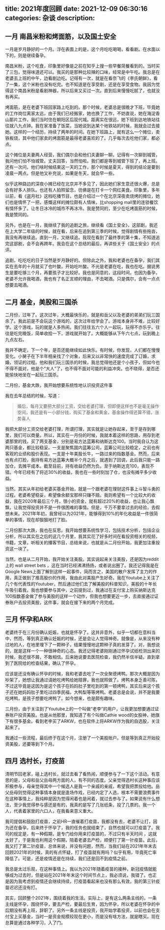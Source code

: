 title: 2021年度回顾
date: 2021-12-09 06:30:16
categories: 杂谈
description: 
---


## 一月 南昌米粉和烤面筋，以及国土安全

一月是岁月静好的一个月。浮在表面上的是，这个月吃吃喝喝，看看剧。在水面以下的，则是继续备孕。

南昌米粉，这个吃食，印象里好像是之前在知乎上搜一些早餐简餐看到的。当时买了三包，觉得味道还可以。我买的是那种比较辣的口味，经常是中午吃。我总是在老婆去上班的中午，边看剧边吃。记得有一次，就是在看奈飞的《李氏朝鲜》，看了一集，这个米粉也没有吃完。也不知道是在享受剧，还是在享受食物。我因为觉得这个南昌米粉是看剧神器，所以后来又买过一次。直到后来慢慢吃腻了，也就没有再买。

烤面筋，是在老婆下班回家路上吃到的。那个时候，老婆总是很晚才下班，毕竟她的工作岗位离家太远，由于我们已经搬家，她也换了工作，不妨直说，她在海淀香山那片工作，我们当时住在朝阳区后现代城。距离实在很远，她下班到达地铁站往往就八九点钟。我在家准备了饭菜，当她说到达某个地铁站的时候，我就会过去接她。这样的一个经历，持续了两年的时间。在她下班路上，就有这么一个摊位，卖铁板烧，其中他们家卖的烤面筋是最得老婆喜欢的了。几乎每次去吃他们家，都必点。

这个摊位是夫妻两人经营，我们偶尔会和他们夫妻聊一聊。记得有一次聊到城管，我问他们怕不怕城管。丈夫回答，当然怕啦。我们都是等到城管下班了，再上班。还有一次问，他们啥时候结束这一天的工作，那个时候是夏天，得到的结论是要到凌晨一两点。但是他又补充说，如果是冬天，就会早一些。

似乎这种路边的深夜小摊已经在北京并不多见了，因此她们家生意还很火爆，总是会有好多人排队。也还有人拍照留念，彷佛是在打卡一个网红美食。印象里，多年以前，看《盗月社》这档吃播节目，也是介绍过一个在北京深夜卖烧烤的摊位，她们也是情怀了一把，感慨这样的摊位颇有人情味，比shopping mall里的连锁餐饮有情怀多了。让冬日冰冷的城市不再冰冷。我是赞同的，至少在吃烤面筋的时候，我是赞同的。

另外，也是在一月，我继续了我的追剧之旅，继续看《国土安全》，这部剧，我还在上大学二年级的时候，就在看，后来在追到第三季的时候，觉得剧情有些拖沓，我没有再继续追。直到一月，又继续追。我现在看到了最终季的第十集，不知道追完这部剧，会不会再跨年。我会在这个总结的最后，再讲些关于《国土安全》的点评。

追剧，吃吃吃的日子当然是岁月静好的。但除此之外，我和老婆也在备孕，我们其实在去年的十月就买了也叶酸，开始吃叶酸。不光是老婆在吃，我也在吃。据说男生是要吃够三个月，再要孩子才比较好。我也是同意的，这段时间，也因为备孕，老婆不允许我喝酒，我也有了名正言顺的理由，不去喝酒。只是偶尔，会有一点点想要去喝酒。

## 二月 基金，美股和三国杀

二月份，过年了。这次过年，大概最快乐的，就是和岳父以及老婆的弟弟们玩三国杀了。我此前是不会玩这个游戏的，这次过年给学会了。游戏本身并不难，比较好学。这个游戏，玩的就是人多热闹。我们往往五六个人一起玩，玩得不亦乐乎。往往是吃完晚饭，简单收拾一下，游戏就开始了。大概能够从下午六七点，玩到晚上九点左右。

我并不确定，下一个年，是否还能继续如此快乐。有时候，你发现，人们都在慢慢变化。小舅子在下半年相亲找了个对象，后来又以非常快的速度完成了订婚，求婚，领证的过程。他和我们玩三国杀的时候，我总觉得他还是个小孩子，但如今也不得不面对，他是个“大人”了，也不得不面对可能的利益冲突。也不晓得，是否还能愉快地坐在一起玩三国杀。

二月份，基金大跌，我开始想要系统性地认识投资这件事

我在去年总结的时候，写道：

>婚后，每月又要把大部分工资，交给老婆打理，但即便这样也不是毫无操作空间，我还是有一小部分钱，购买了基金和黄金，基金操作得还算不错，涨势喜人


我把大部分工资交给老婆打理，所谓打理，其实就是让她存起来，至于是存到哪里，我们可以商量。所以，其实在一月份的时候，我就本着这样的思路，用存到老婆那里的钱，买了两支基金，分别是易方达蓝筹和纳斯达克100。当时我自认为这两只基金，都比较稳妥。一支是聚焦国内蓝筹公司，蓝筹公司比较稳定，之前也有客观的业绩和股价表现。一支是十年美股长牛，一路过来的指数基金。然而，后来也有点打脸，我持有易方达蓝筹大概半个月之后，就遇到了回调，此后我只能一路加仓，去摊平成本。截至目前，持有收益仍然为负。至于纳斯达克100，表现不错。今年已经有了将近30%的收益，我也在一些时刻加了仓，也没有摊平多少收益。

当然，其实从年初给老婆买基金开始，就是一个跟老婆在理财这件事上斗智斗勇的过程。老婆希望稳妥，希望像余额宝那样只赚不赔。我则希望有一个比较大的收益，我在2020年最后三个月，很小的资金，就有超过20%的收益，也让我心飘飘，让我觉得投资并不是一件很困难的事情。但是，千万不要拿过去的经验，去假想未来。2021年年初，我曾经以为2021年，能够得到10%的年化收益是一件很简单的事情，现在却狠狠地打了脸。

二月份那次大跌，我也在反思。我开始想要系统性学习，包括技术分析，包括企业分析，所以其实在之后的这几个月里，我其实花了好多时间在看投资相关的视频，书籍，文章，听相关的播客节目，总结来说，也就是从二月份开始，我更加注重投资这一块了。

当然，也是从二月开始，我开始关注美股。其实说起来关注美股，还是因为reddit 上的 wall street bets ，这在当时已经沸沸扬扬，或者说出圈了。我还记得我是在Google News上面了解到这样一起事件，简而言之，美国的散户发挥了主力的作用，真正做到了推高股价的作用，我由此对美股产生好奇。我在Youtube上关注了几个有代表性的Youtuber，然后通过他们去了解美股的科普知识，美股的十年长牛吸引着我，我也想要参与其中，之前提到过，我通过在支付宝上购买纳斯达克100指数基金做了参与美股的这样一个动作，但我也想要更近一步，去直接通过证券账户去投资美股，这件事，就会在接下来的两个月完成。

## 三月 怀孕和ARK

老婆终于在三月份确认妊娠，也就是怀孕了。这并非意外，似乎一切都在意料当中，然而，等到真正确认妊娠的时候，还是会让人觉得神奇。就像是，从来没有种过地的人，在地里埋下了一颗种子，结果慢慢地这颗种子真的发芽了。对，我想说的，就是这样一个一种很神奇的心态。我还记得老婆刚刚通过怀孕试纸检测出来的时候，我还很不屑，不敢相信。后来她说要去医院检查，我仍然半信半疑。直到拿到了医院给的检查结果，确认了怀孕。

应该是还没有确认怀孕的时候，我和老婆去吃了一次全聚德烤鸭。那次大概是因为吵架了，她想让我通过请她吃烤鸭给她赔罪，我也就照做了。烤鸭本身乏善可陈，不过这毕竟是这因为是这个孩子在妈妈肚子里吃到的第一顿烤鸭，其实后来这个孩子还在她妈妈肚子里吃过四季民福，大鸭梨等等烤鸭。老婆总是会说，并不是我要吃烤鸭，是孩子想要吃烤鸭了。如今想来，也是颇有趣味。

三月份，由于关注到了Youtube上的一个叫做“老李”的用户，让我更加想要通过证券账户投资美股。也是从他那里，我知道了有个叫做Cathie wood的女股神，她旗下有很多基金。看到老李买了ARKW，也在软件上将ARKW作为我的自选股，关注起来了。

我通过一些流程，最后终于在这个月，注册了一个美股账户。但是等到真正开始投资美股，还要等到下个月。



## 四月 选村长，打疫苗

清明节回老家，碰上选村长，就过去看了看热闹，顺便参与了一下这个活动。有意思的是，父母和岳父岳母两方面的人，有不同的态度。父亲觉得选村长这种事应该积极参与，母亲觉得其中一个候选人是我一个亲戚的亲戚，希望我把票投给他。岳父岳母则觉得这种事情本身就是逢场作戏，已经内定了人选，根本不需要浪费事件在这种事情上，我纯粹是因为觉得闲着也是闲着，就过去参与了。如果说有什么想法，至少我觉得参与感还是有的，我真的是写了几张纸条，投了几票的。我一个人，代表着家里的六口人，在我看来意义重大。

我司提倡和鼓励打疫苗，之前HR一直催着打疫苗，我都没有去，老婆不让打，因为还在备孕。后来终于怀孕了，我的任务也就结束了，自然也就可以打疫苗了。我司的规定是，有一种假期，是专门给你用来打疫苗的，不过只有半天时间 ，这就太好了，于是我也利用这个假期，陪着老婆去产检，顺便打了第一针疫苗。此后，我又打了第二针疫苗，总体来说，并没有问题，然而，当我们站在2021年年末去回顾2021年的时候，真的有点怀疑，打了疫苗就有用吗？似乎有用，毕竟死亡率降低了。可是，还是疫情还是在持续，我们还是回不到疫情之前。

我总是太过乐观，在这种事情上。我以为2021年随着疫苗的接种，新冠疫情就能够成为过去时，但是站在2021年年末这个时间节点上，我必须说，我错了。也正是因为我考虑到疫情还会继续持续，打疫苗看起来也没有那么有效，我的第三针疫苗迟迟还没有打。






其实，回顾整个2021年，围绕着我的生活。实际上，是有这么两条主线的，一条主线是怀孕，围绕怀孕，要去产检，要最后生育，因为怀孕，所以老婆在怀孕的中后期没有再上班，辞职了。另外一条主线是投资，我开始学着投资，以前也会在支付宝上买基金，当时一是资金规模较现在更小，而是没有啥方法，就是瞎买。现在总算是通过各种学习，入了门。









